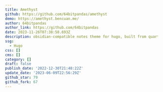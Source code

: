 ```yaml
---
title: Amethyst
github: https://github.com/64bitpandas/amethyst
demo: https://amethyst.bencuan.me/
author: 64bitpandas
author_link: https://github.com/64bitpandas
date: 2023-11-26T07:38:58.693Z
description: obsidian-compatible notes theme for hugo, built from quartz and hugo-book
ssg:
  - Hugo
css: []
cms: []
category: []
draft: false
publish_date: '2022-12-30T21:48:22Z'
update_date: '2023-06-09T22:56:29Z'
github_star: 79
github_fork: 67
---
```

